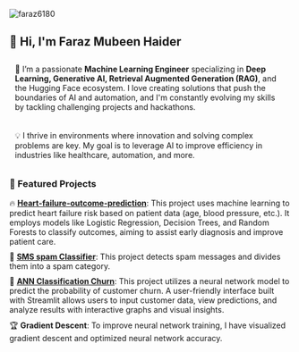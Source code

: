 <!-- Profile Views -->
<p align="left">
  <img src="https://komarev.com/ghpvc/?username=faraz6180&label=Profile%20views&color=0e75b6&style=flat" alt="faraz6180" />
</p>

<!-- Introduction -->
<h2 style="text-align: left;">👋 Hi, I'm Faraz Mubeen Haider</h2>
<p style="text-align: left; padding: 10px;">
  🌱 I’m a passionate <strong>Machine Learning Engineer</strong> specializing in <strong>Deep Learning, Generative AI, Retrieval Augmented Generation (RAG)</strong>, and the Hugging Face ecosystem. I love creating solutions that push the boundaries of AI and automation, and I'm constantly evolving my skills by tackling challenging projects and hackathons.
</p>
<p style="text-align: left; padding: 10px;">
  💡 I thrive in environments where innovation and solving complex problems are key. My goal is to leverage AI to improve efficiency in industries like healthcare, automation, and more.
</p>

<!-- Featured Projects -->
<h3 style="text-align: left;">🚀 Featured Projects</h3>
<ul style="list-style-type: none; padding-left: 0;">
  <li style="padding-bottom: 10px;">
    🔥 <strong><a href="https://github.com/Faraz6180/Hearth-failure-outcome-prediction">Heart-failure-outcome-prediction</a></strong>: This project uses machine learning to predict heart failure risk based on patient data (age, blood pressure, etc.). It employs models like Logistic Regression, Decision Trees, and Random Forests to classify outcomes, aiming to assist early diagnosis and improve patient care.
  </li>
  <li style="padding-bottom: 10px;">
    🤖 <strong><a href="https://github.com/Faraz6180/SMS-Spam_Classifier">SMS spam Classifier</a></strong>: This project detects spam messages and divides them into a spam category.
  </li>
  <li style="padding-bottom: 10px;">
    🤖 <strong><a href="https://github.com/Faraz6180/ANN-Classification-Churn">ANN Classification Churn</a></strong>: This project utilizes a neural network model to predict the probability of customer churn. A user-friendly interface built with Streamlit allows users to input customer data, view predictions, and analyze results with interactive graphs and visual insights.
  </li>
  <li style="padding-bottom: 10px;">
    🏆 <strong>Gradient Descent</strong>: To improve neural network training, I have visualized gradient descent and optimized neural network accuracy.
  </li>
</ul>
